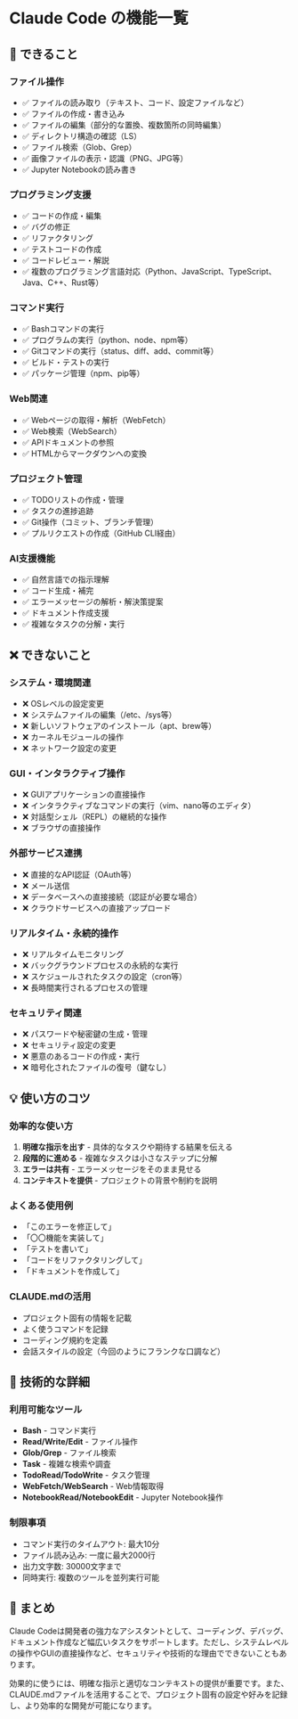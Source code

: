 # Claude Code の機能一覧

## 🎯 できること

### ファイル操作
- ✅ ファイルの読み取り（テキスト、コード、設定ファイルなど）
- ✅ ファイルの作成・書き込み
- ✅ ファイルの編集（部分的な置換、複数箇所の同時編集）
- ✅ ディレクトリ構造の確認（LS）
- ✅ ファイル検索（Glob、Grep）
- ✅ 画像ファイルの表示・認識（PNG、JPG等）
- ✅ Jupyter Notebookの読み書き

### プログラミング支援
- ✅ コードの作成・編集
- ✅ バグの修正
- ✅ リファクタリング
- ✅ テストコードの作成
- ✅ コードレビュー・解説
- ✅ 複数のプログラミング言語対応（Python、JavaScript、TypeScript、Java、C++、Rust等）

### コマンド実行
- ✅ Bashコマンドの実行
- ✅ プログラムの実行（python、node、npm等）
- ✅ Gitコマンドの実行（status、diff、add、commit等）
- ✅ ビルド・テストの実行
- ✅ パッケージ管理（npm、pip等）

### Web関連
- ✅ Webページの取得・解析（WebFetch）
- ✅ Web検索（WebSearch）
- ✅ APIドキュメントの参照
- ✅ HTMLからマークダウンへの変換

### プロジェクト管理
- ✅ TODOリストの作成・管理
- ✅ タスクの進捗追跡
- ✅ Git操作（コミット、ブランチ管理）
- ✅ プルリクエストの作成（GitHub CLI経由）

### AI支援機能
- ✅ 自然言語での指示理解
- ✅ コード生成・補完
- ✅ エラーメッセージの解析・解決策提案
- ✅ ドキュメント作成支援
- ✅ 複雑なタスクの分解・実行

## ❌ できないこと

### システム・環境関連
- ❌ OSレベルの設定変更
- ❌ システムファイルの編集（/etc、/sys等）
- ❌ 新しいソフトウェアのインストール（apt、brew等）
- ❌ カーネルモジュールの操作
- ❌ ネットワーク設定の変更

### GUI・インタラクティブ操作
- ❌ GUIアプリケーションの直接操作
- ❌ インタラクティブなコマンドの実行（vim、nano等のエディタ）
- ❌ 対話型シェル（REPL）の継続的な操作
- ❌ ブラウザの直接操作

### 外部サービス連携
- ❌ 直接的なAPI認証（OAuth等）
- ❌ メール送信
- ❌ データベースへの直接接続（認証が必要な場合）
- ❌ クラウドサービスへの直接アップロード

### リアルタイム・永続的操作
- ❌ リアルタイムモニタリング
- ❌ バックグラウンドプロセスの永続的な実行
- ❌ スケジュールされたタスクの設定（cron等）
- ❌ 長時間実行されるプロセスの管理

### セキュリティ関連
- ❌ パスワードや秘密鍵の生成・管理
- ❌ セキュリティ設定の変更
- ❌ 悪意のあるコードの作成・実行
- ❌ 暗号化されたファイルの復号（鍵なし）

## 💡 使い方のコツ

### 効率的な使い方
1. **明確な指示を出す** - 具体的なタスクや期待する結果を伝える
2. **段階的に進める** - 複雑なタスクは小さなステップに分解
3. **エラーは共有** - エラーメッセージをそのまま見せる
4. **コンテキストを提供** - プロジェクトの背景や制約を説明

### よくある使用例
- 「このエラーを修正して」
- 「〇〇機能を実装して」
- 「テストを書いて」
- 「コードをリファクタリングして」
- 「ドキュメントを作成して」

### CLAUDE.mdの活用
- プロジェクト固有の情報を記載
- よく使うコマンドを記録
- コーディング規約を定義
- 会話スタイルの設定（今回のようにフランクな口調など）

## 🔧 技術的な詳細

### 利用可能なツール
- **Bash** - コマンド実行
- **Read/Write/Edit** - ファイル操作
- **Glob/Grep** - ファイル検索
- **Task** - 複雑な検索や調査
- **TodoRead/TodoWrite** - タスク管理
- **WebFetch/WebSearch** - Web情報取得
- **NotebookRead/NotebookEdit** - Jupyter Notebook操作

### 制限事項
- コマンド実行のタイムアウト: 最大10分
- ファイル読み込み: 一度に最大2000行
- 出力文字数: 30000文字まで
- 同時実行: 複数のツールを並列実行可能

## 📝 まとめ

Claude Codeは開発者の強力なアシスタントとして、コーディング、デバッグ、ドキュメント作成など幅広いタスクをサポートします。ただし、システムレベルの操作やGUIの直接操作など、セキュリティや技術的な理由でできないこともあります。

効果的に使うには、明確な指示と適切なコンテキストの提供が重要です。また、CLAUDE.mdファイルを活用することで、プロジェクト固有の設定や好みを記録し、より効率的な開発が可能になります。
